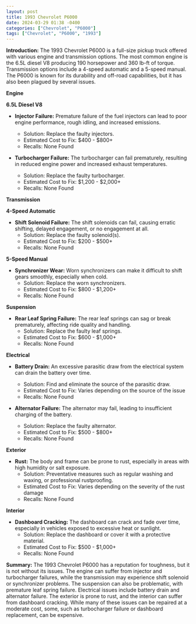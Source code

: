 ```yaml
---
layout: post
title: 1993 Chevrolet P6000
date: 2024-03-29 01:38 -0400
categories: ["Chevrolet", "P6000"]
tags: ["Chevrolet", "P6000", "1993"]
---
```

**Introduction:** The 1993 Chevrolet P6000 is a full-size pickup truck offered with various engine and transmission options. The most common engine is the 6.5L diesel V8 producing 190 horsepower and 360 lb-ft of torque. Transmission options include a 4-speed automatic and a 5-speed manual. The P6000 is known for its durability and off-road capabilities, but it has also been plagued by several issues.

**Engine**

**6.5L Diesel V8**

* **Injector Failure:** Premature failure of the fuel injectors can lead to poor engine performance, rough idling, and increased emissions.
    * Solution: Replace the faulty injectors.
    * Estimated Cost to Fix: $400 - $800+
    * Recalls: None Found

* **Turbocharger Failure:** The turbocharger can fail prematurely, resulting in reduced engine power and increased exhaust temperatures.
    * Solution: Replace the faulty turbocharger.
    * Estimated Cost to Fix: $1,200 - $2,000+
    * Recalls: None Found

**Transmission**

**4-Speed Automatic**

* **Shift Solenoid Failure:** The shift solenoids can fail, causing erratic shifting, delayed engagement, or no engagement at all.
    * Solution: Replace the faulty solenoid(s).
    * Estimated Cost to Fix: $200 - $500+
    * Recalls: None Found

**5-Speed Manual**

* **Synchronizer Wear:** Worn synchronizers can make it difficult to shift gears smoothly, especially when cold.
    * Solution: Replace the worn synchronizers.
    * Estimated Cost to Fix: $800 - $1,200+
    * Recalls: None Found

**Suspension**

* **Rear Leaf Spring Failure:** The rear leaf springs can sag or break prematurely, affecting ride quality and handling.
    * Solution: Replace the faulty leaf springs.
    * Estimated Cost to Fix: $600 - $1,000+
    * Recalls: None Found

**Electrical**

* **Battery Drain:** An excessive parasitic draw from the electrical system can drain the battery over time.
    * Solution: Find and eliminate the source of the parasitic draw.
    * Estimated Cost to Fix: Varies depending on the source of the issue
    * Recalls: None Found

* **Alternator Failure:** The alternator may fail, leading to insufficient charging of the battery.
    * Solution: Replace the faulty alternator.
    * Estimated Cost to Fix: $500 - $800+
    * Recalls: None Found

**Exterior**

* **Rust:** The body and frame can be prone to rust, especially in areas with high humidity or salt exposure.
    * Solution: Preventative measures such as regular washing and waxing, or professional rustproofing.
    * Estimated Cost to Fix: Varies depending on the severity of the rust damage
    * Recalls: None Found

**Interior**

* **Dashboard Cracking:** The dashboard can crack and fade over time, especially in vehicles exposed to excessive heat or sunlight.
    * Solution: Replace the dashboard or cover it with a protective material.
    * Estimated Cost to Fix: $500 - $1,000+
    * Recalls: None Found

**Summary:** The 1993 Chevrolet P6000 has a reputation for toughness, but it is not without its issues. The engine can suffer from injector and turbocharger failures, while the transmission may experience shift solenoid or synchronizer problems. The suspension can also be problematic, with premature leaf spring failure. Electrical issues include battery drain and alternator failure. The exterior is prone to rust, and the interior can suffer from dashboard cracking. While many of these issues can be repaired at a moderate cost, some, such as turbocharger failure or dashboard replacement, can be expensive.
